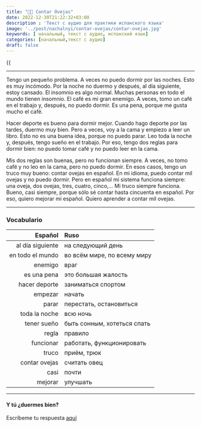 ```yaml
---
title: "🐑💤 Contar Ovejas"
date: 2022-12-30T21:22:32+03:00
description : 'Текст с аудио для практики испанского языка'
image: '../post/nachalnyi/contar-ovejas/contar-ovejas.jpg'
keywords: [ начальный, текст с аудио, испанский язык]
categories: [начальный,текст с аудио]
draft: false
---
```


{{<audio src = "../text_s_audio_nachalnyi_contar_ovejas.mp3">}}

---

Tengo un pequeño problema. A veces no puedo dormir por las noches. Esto es muy incómodo. Por la noche no duermo y después, al día siguiente, estoy cansado. El insomnio es algo normal. Muchas personas en todo el mundo tienen insomnio. El café es mi gran enemigo. A veces, tomo un café en el trabajo y, después, no puedo dormir. Es una pena, porque me gusta mucho el café.

Hacer deporte es bueno para dormir mejor. Cuando hago deporte por las tardes, duermo muy bien. Pero a veces, voy a la cama y empiezo a leer un libro. Esto no es una buena idea, porque no puedo parar. Leo toda la noche y, después, tengo sueño en el trabajo. Por eso, tengo dos reglas para dormir bien: no puedo tomar café y no puedo leer en la cama.

Mis dos reglas son buenas, pero no funcionan siempre. A veces, no tomo café y no leo en la cama, pero no puedo dormir. En esos casos, tengo un truco muy bueno: contar ovejas en español. En mi idioma, puedo contar mil ovejas y no puedo dormir. Pero en español mi sistema funciona siempre: una oveja, dos ovejas, tres, cuatro, cinco,… Mi truco siempre funciona. Bueno, casi siempre, porque sólo sé contar hasta cincuenta en español. Por eso, quiero mejorar mi español. Quiero aprender a contar mil ovejas.

---

### Vocabulario
|Español|Ruso|
|-----:|:---|
|al día siguiente| на следующий день |
|en todo el mundo| во всём мире, по всему миру |
|enemigo| враг |
|es una pena| это большая жалость |
|hacer deporte| заниматься спортом |
|empezar| начать |
|parar| перестать, остановиться |
|toda la noche| всю ночь |
|tener sueño| быть сонным, хотеться спать |
|regla| правило |
|funcionar| работать, функционировать |
|truco| приём, трюк |
|contar ovejas| считать овец |
|casi| почти |
|mejorar| улучшать |

---

#### Y tú ¿duermes bien?

Escríbeme tu respuesta [aquí](https://vk.com/fc_giampiero)